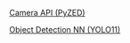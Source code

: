 [Camera API (PyZED)](https://www.stereolabs.com/docs/api/python)

[Object Detection NN (YOLO11)](https://docs.ultralytics.com/reference/engine/model/)
